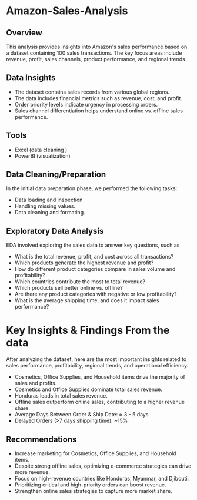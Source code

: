 # Amazon-Sales-Analysis

## Overview
This analysis provides insights into Amazon's sales performance based on a dataset containing 100 sales transactions. The key focus areas include revenue, profit, sales channels, product performance, and regional trends.

## Data Insights
- The dataset contains sales records from various global regions.
- The data includes financial metrics such as revenue, cost, and profit.
- Order priority levels indicate urgency in processing orders.
- Sales channel differentiation helps understand online vs. offline sales performance.

## Tools
- Excel (data cleaning )
- PowerBI (visualization)

## Data Cleaning/Preparation
In the initial data preparation phase, we performed the following tasks:

- Data loading and inspection
- Handling missing values.
- Data cleaning and formating.

## Exploratory Data Analysis
EDA involved exploring the sales data to answer key questions, such as

- What is the total revenue, profit, and cost across all transactions?
- Which products generate the highest revenue and profit?
- How do different product categories compare in sales volume and profitability?
- Which countries contribute the most to total revenue?
- Which products sell better online vs. offline?
- Are there any product categories with negative or low profitability?
- What is the average shipping time, and does it impact sales performance?

# Key Insights & Findings From the data
After analyzing the dataset, here are the most important insights related to sales performance, profitability, regional trends, and operational efficiency.

- Cosmetics, Office Supplies, and Household items drive the majority of sales and profits.
- Cosmetics and Office Supplies dominate total sales revenue.
- Honduras leads in total sales revenue.
- Offline sales outperform online sales, contributing to a higher revenue share.
- Average Days Between Order & Ship Date: ≈ 3 - 5 days
- Delayed Orders (>7 days shipping time): ~15%

## Recommendations
- Increase marketing for Cosmetics, Office Supplies, and Household items.
- Despite strong offline sales, optimizing e-commerce strategies can drive more revenue.
- Focus on high-revenue countries like Honduras, Myanmar, and Djibouti.
- Prioritizing critical and high-priority orders can boost revenue.
- Strengthen online sales strategies to capture more market share.


